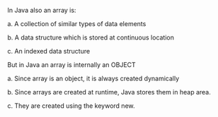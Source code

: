 In Java also an array is:

a. A collection of similar types of data elements

b. A data structure which is stored at continuous location

c. An indexed data structure

But in Java an array is internally an OBJECT

a. Since array is an object, it is always created
dynamically

b. Since arrays are created at runtime, Java stores them
in heap area.

c. They are created using the keyword new.

